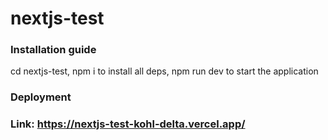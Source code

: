 # nextjs-test

### Installation guide 

cd nextjs-test,
npm i to install all deps,
npm run dev to start the application

### Deployment

### Link: https://nextjs-test-kohl-delta.vercel.app/

